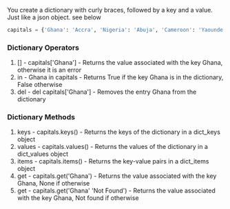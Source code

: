 You create a dictionary with curly braces, followed by a key and a value. Just like a json object. see below
```python
capitals = {'Ghana': 'Accra', 'Nigeria': 'Abuja', 'Cameroon': 'Yaounde'}
```

### Dictionary Operators
1. [] - capitals['Ghana'] - Returns the value associated with the key Ghana, otherwise it is an error
2. in - Ghana in capitals - Returns True if the key Ghana is in the dictionary, False otherwise
3. del - del capitals['Ghana'] - Removes the entry Ghana from the dictionary


### Dictionary Methods
1. keys - capitals.keys() - Returns the keys of the dictionary in a dict_keys object 
2. values - capitals.values() - Returns the values of the dictionary in a dict_values object
3. items - capitals.items() - Returns the key-value pairs in a dict_items object
4. get - capitals.get('Ghana') - Returns the value associated with the key Ghana, None if otherwise
5. get - capitals.get('Ghana' 'Not Found') - Returns the value associated with the key Ghana, Not found if otherwise